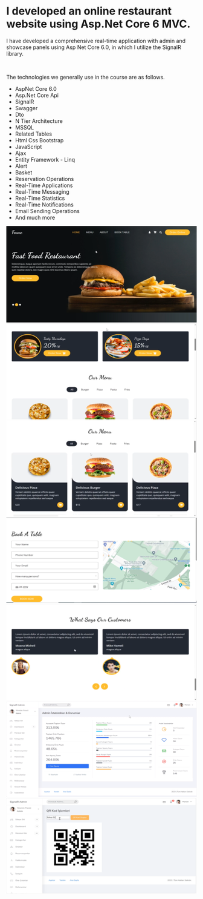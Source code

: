 <h1>I developed an online restaurant website using Asp.Net Core 6 MVC.</h1>
<p>I have developed a comprehensive real-time application with admin and showcase panels using Asp Net Core 6.0, in which I utilize the SignalR library.</p>
</br>
<p>The technologies we generally use in the course are as follows.</p>
<ul>
   <li>AspNet Core 6.0</li>
   <li>Asp.Net Core Api</li>
   <li>SignalR</li>
  <li>Swagger</li>
  <li>Dto</li>
  <li>N Tier Architecture</li>
  <li>MSSQL</li>
  <li>Related Tables</li>
  <li>Html Css Bootstrap</li>
  <li>JavaScript</li>
  <li>Ajax</li>
  <li>Entity Framework - Linq</li>
  <li>Alert</li>
  <li>Basket</li>
  <li>Reservation Operations</li>
  <li>Real-Time Applications</li>
  <li>Real-Time Messaging</li>
  <li>Real-Time Statistics</li>
  <li>Real-Time Notifications</li>
  <li>Email Sending Operations</li>
  <li>And much more</li>
</ul>

![](SignalRProject-master/img/1.png)
![](SignalRProject-master/img/2.png)
![](SignalRProject-master/img/3.png)
![](SignalRProject-master/img/4.png)
![](SignalRProject-master/img/5.png)
![](SignalRProject-master/img/6.png)
![](SignalRProject-master/img/7.png)
